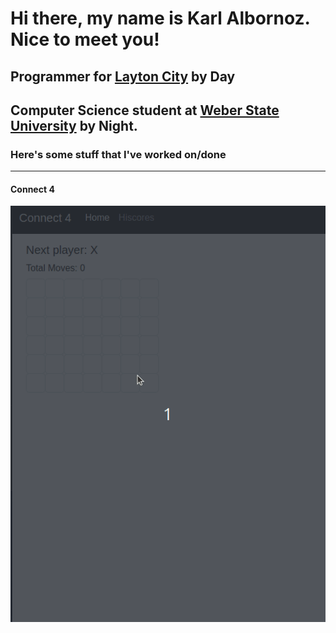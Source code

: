 # Hi there, my name is Karl Albornoz. Nice to meet you!

## Programmer for [Layton City](https://laytoncity.org) by Day
## Computer Science student at [Weber State University](https://weber.edu) by Night.

### Here's some stuff that I've worked on/done
-----------------------------------------------

#### Connect 4

![Connect 4 Demo](Connect4.gif)

<!--
**Kalbornoz/Kalbornoz** is a ✨ _special_ ✨ repository because its `README.md` (this file) appears on your GitHub profile.

Here are some ideas to get you started:

- 🔭 I’m currently working on ...
- 🌱 I’m currently learning ...
- 👯 I’m looking to collaborate on ...
- 🤔 I’m looking for help with ...
- 💬 Ask me about ...
- 📫 How to reach me: ...
- 😄 Pronouns: ...
- ⚡ Fun fact: ...
-->
